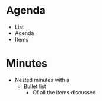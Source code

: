 # Agenda

- List
- Agenda
- Items

# Minutes

- Nested minutes with a
  - Bullet list
    - Of all the items discussed


